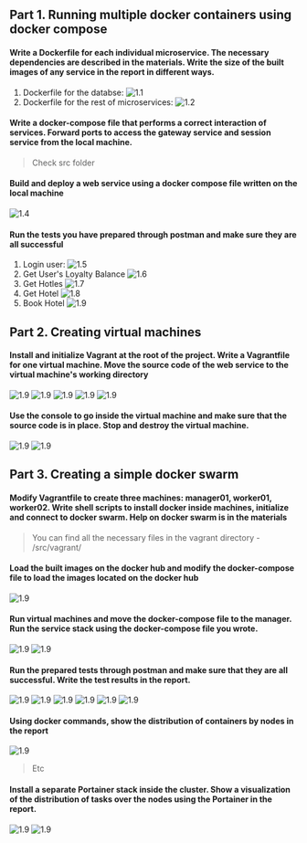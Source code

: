 ## Part 1. Running multiple docker containers using docker compose

#### Write a Dockerfile for each individual microservice. The necessary dependencies are described in the materials. Write the size of the built images of any service in the report in different ways.

1. Dockerfile for the databse:
![1.1](./src/images/part_1/1.1.png)
2. Dockerfile for the rest of microservices:
![1.2](./src/images/part_1/1.2.png)

#### Write a docker-compose file that performs a correct interaction of services. Forward ports to access the gateway service and session service from the local machine.
> Check src folder

#### Build and deploy a web service using a docker compose file written on the local machine
![1.4](./src/images/part_1/1.5.png)

#### Run the tests you have prepared through postman and make sure they are all successful
1. Login user:
![1.5](./src/images/part_1/1.6.png)
2. Get User's Loyalty Balance
![1.6](./src/images/part_1/1.7.png)
3. Get Hotles
![1.7](./src/images/part_1/1.8.png)
4. Get Hotel
![1.8](./src/images/part_1/1.9.png)
5. Book Hotel
![1.9](./src/images/part_1/1.10.png)

## Part 2. Creating virtual machines

#### Install and initialize Vagrant at the root of the project. Write a Vagrantfile for one virtual machine. Move the source code of the web service to the virtual machine's working directory
![1.9](./src/images/part_2/2.1.png)
![1.9](./src/images/part_2/2.2.png)
![1.9](./src/images/part_2/2.3.png)
![1.9](./src/images/part_2/2.4.png)
![1.9](./src/images/part_2/2.5.png)

#### Use the console to go inside the virtual machine and make sure that the source code is in place. Stop and destroy the virtual machine.
![1.9](./src/images/part_2/2.6.png)
![1.9](./src/images/part_2/2.7.png)

## Part 3. Creating a simple docker swarm

#### Modify Vagrantfile to create three machines: manager01, worker01, worker02. Write shell scripts to install docker inside machines, initialize and connect to docker swarm. Help on docker swarm is in the materials

> You can find all the necessary files in the vagrant directory - /src/vagrant/

#### Load the built images on the docker hub and modify the docker-compose file to load the images located on the docker hub
![1.9](./src/images/part_3/3.1.png)

#### Run virtual machines and move the docker-compose file to the manager. Run the service stack using the docker-compose file you wrote.
![1.9](./src/images/part_3/3.2.png)
![1.9](./src/images/part_3/3.3.png)

#### Run the prepared tests through postman and make sure that they are all successful. Write the test results in the report.
![1.9](./src/images/part_3/3.4.png)
![1.9](./src/images/part_3/3.5.png)
![1.9](./src/images/part_3/3.6.png)
![1.9](./src/images/part_3/3.7.png)
![1.9](./src/images/part_3/3.8.png)
![1.9](./src/images/part_3/3.9.png)

#### Using docker commands, show the distribution of containers by nodes in the report
![1.9](./src/images/part_3/3.10.png)
> Etc

#### Install a separate Portainer stack inside the cluster. Show a visualization of the distribution of tasks over the nodes using the Portainer in the report.
![1.9](./src/images/part_3/3.11.png)
![1.9](./src/images/part_3/3.12.png)